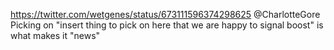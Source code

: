 https://twitter.com/wetgenes/status/673111596374298625 @CharlotteGore Picking on "insert thing to pick on here that we are happy to signal boost" is what makes it "news"